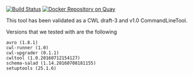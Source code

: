 [![Build Status](https://travis-ci.org/CancerCollaboratory/dockstore-tool-ubu-sam-filter.svg)](https://travis-ci.org/CancerCollaboratory/dockstore-tool-ubu-sam-filter)
[![Docker Repository on Quay](https://quay.io/repository/cancercollaboratory/dockstore-tool-ubu-sam-filter/status "Docker Repository on Quay")](https://quay.io/repository/cancercollaboratory/dockstore-tool-ubu-sam-filter)

This tool has been validated as a CWL draft-3 and v1.0 CommandLineTool. 

Versions that we tested with are the following 
```
avro (1.8.1)
cwl-runner (1.0)
cwl-upgrader (0.1.1)
cwltool (1.0.20160712154127)
schema-salad (1.14.20160708181155)
setuptools (25.1.6)
```
